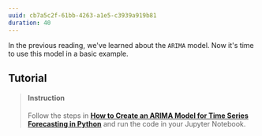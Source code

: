 ```yaml
---
uuid: cb7a5c2f-61bb-4263-a1e5-c3939a919b81
duration: 40
---
```


In the previous reading, we've learned about the `ARIMA` model. Now it's time to use this model in a basic example.

## Tutorial

> #### Instruction
> Follow the steps in [**How to Create an ARIMA Model for Time Series Forecasting in Python**](https://machinelearningmastery.com/arima-for-time-series-forecasting-with-python/) and run the code in your Jupyter Notebook.




